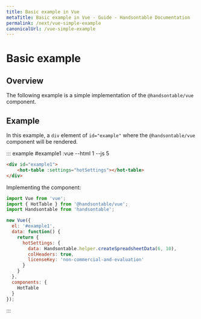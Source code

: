 ```yaml
---
title: Basic example in Vue
metaTitle: Basic example in Vue - Guide - Handsontable Documentation
permalink: /next/vue-simple-example
canonicalUrl: /vue-simple-example
---
```


# Basic example

## Overview

The following example is a simple implementation of the `@handsontable/vue` component.

## Example

In this example, a `div` element of `id="example"` where the `@handsontable/vue` component will be rendered.

::: example #example1 :vue --html 1 --js 5 
```html
<div id="example1">
    <hot-table :settings="hotSettings"></hot-table>
</div>
```

Implementing the component:

```js
import Vue from 'vue';
import { HotTable } from '@handsontable/vue';
import Handsontable from 'handsontable';

new Vue({
  el: '#example1',
  data: function() {
    return {
      hotSettings: {
        data: Handsontable.helper.createSpreadsheetData(6, 10),
        colHeaders: true,
        licenseKey: 'non-commercial-and-evaluation'
      }
    }
  },
  components: {
    HotTable
  }
});
```
:::
